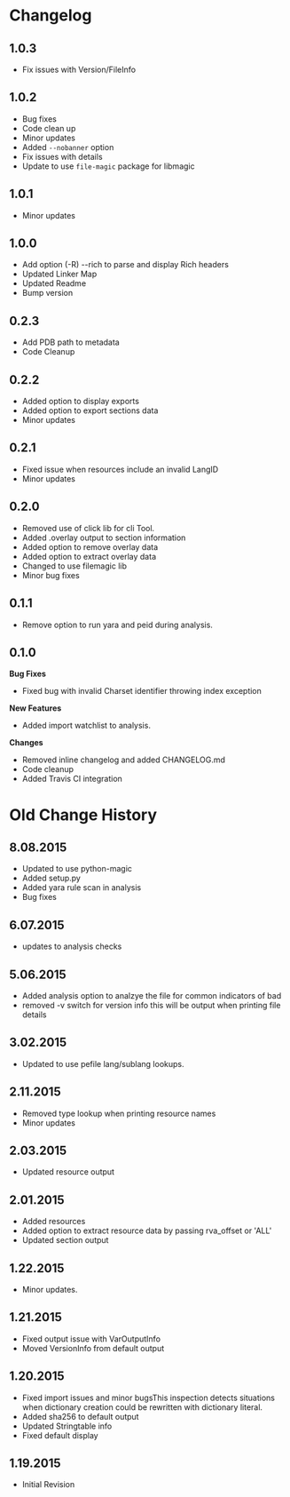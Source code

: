 # Changelog

## 1.0.3 
 - Fix issues with Version/FileInfo
   
## 1.0.2
 - Bug fixes
 - Code clean up
 - Minor updates
 - Added `--nobanner` option
 - Fix issues with details
 - Update to use `file-magic` package for libmagic

## 1.0.1
 - Minor updates

## 1.0.0
 - Add option (-R) --rich to parse and display Rich headers
 - Updated Linker Map
 - Updated Readme
 - Bump version

## 0.2.3

 - Add PDB path to metadata
 - Code Cleanup

## 0.2.2 

 - Added option to display exports
 - Added option to export sections data
 - Minor updates

## 0.2.1

 - Fixed issue when resources include an invalid LangID 
 - Minor updates

## 0.2.0

 - Removed use of click lib for cli Tool. 
 - Added .overlay output to section information
 - Added option to remove overlay data
 - Added option to extract overlay data
 - Changed to use filemagic lib
 - Minor bug fixes

## 0.1.1

 - Remove option to run yara and peid during analysis.

## 0.1.0

 **Bug Fixes**
 
 - Fixed bug with invalid Charset identifier throwing index exception
 
 **New Features** 

 - Added import watchlist to analysis.

 **Changes**
 
 - Removed inline changelog and added CHANGELOG.md
 - Code cleanup
 - Added Travis CI integration

# Old Change History #

## 8.08.2015
 - Updated to use python-magic
 - Added setup.py
 - Added yara rule scan in analysis
 - Bug fixes
## 6.07.2015
 - updates to analysis checks
## 5.06.2015
 - Added analysis option to analzye the file for common indicators of bad
 - removed -v switch for version info this will be output when printing file details
## 3.02.2015
 - Updated to use pefile lang/sublang lookups.
## 2.11.2015
 - Removed type lookup when printing resource names
 - Minor updates
## 2.03.2015
 - Updated resource output
## 2.01.2015
 - Added resources
 - Added option to extract resource data by passing rva_offset or 'ALL'
 - Updated section output
## 1.22.2015
 - Minor updates.
## 1.21.2015
 - Fixed output issue with VarOutputInfo
 - Moved VersionInfo from default output
## 1.20.2015
 - Fixed import issues and minor bugsThis inspection detects situations when dictionary creation could be rewritten with dictionary literal.
 - Added sha256 to default output
 - Updated Stringtable info
 - Fixed default display
## 1.19.2015
 - Initial Revision





